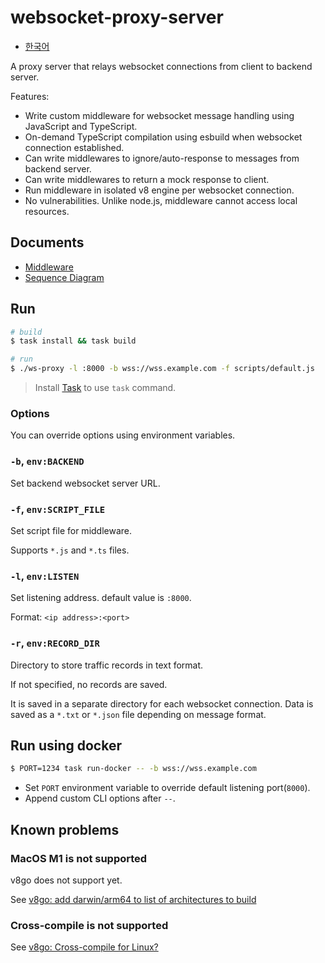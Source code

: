 # websocket-proxy-server

* [한국어](README_kr.md)

A proxy server that relays websocket connections from client to backend server.

Features:
* Write custom middleware for websocket message handling using JavaScript and TypeScript.
* On-demand TypeScript compilation using esbuild when websocket connection established.
* Can write middlewares to ignore/auto-response to messages from backend server.
* Can write middlewares to return a mock response to client.
* Run middleware in isolated v8 engine per websocket connection.
* No vulnerabilities. Unlike node.js, middleware cannot access local resources.

## Documents

* [Middleware](docs/middleware.md)
* [Sequence Diagram](docs/sequence.md)


## Run

```bash
# build 
$ task install && task build

# run
$ ./ws-proxy -l :8000 -b wss://wss.example.com -f scripts/default.js
```

> Install [Task](https://taskfile.dev) to use `task` command.

### Options

You can override options using environment variables.

### `-b`, `env:BACKEND`

Set backend websocket server URL.

### `-f`, `env:SCRIPT_FILE`

Set script file for middleware.

Supports `*.js` and `*.ts` files.

### `-l`, `env:LISTEN`

Set listening address. default value is `:8000`.

Format: `<ip address>:<port>`

### `-r`, `env:RECORD_DIR`

Directory to store traffic records in text format.

If not specified, no records are saved.

It is saved in a separate directory for each websocket connection.
Data is saved as a `*.txt` or `*.json` file depending on message format.

## Run using docker

```bash
$ PORT=1234 task run-docker -- -b wss://wss.example.com
```

* Set `PORT` environment variable to override default listening port(`8000`).
* Append custom CLI options after `--`.


## Known problems

### MacOS M1 is not supported

v8go does not support yet.

See [v8go: add darwin/arm64 to list of architectures to build](https://github.com/rogchap/v8go/issues/54)

### Cross-compile is not supported

See [v8go: Cross-compile for Linux?](https://github.com/rogchap/v8go/issues/35)

